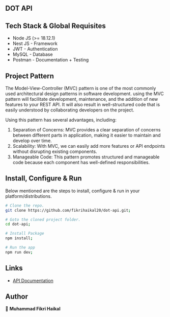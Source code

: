 ## DOT API

## Tech Stack & Global Requisites

* Node JS (>= 18.12.1)
* Nest JS - Framework
* JWT - Authentication
* MySQL - Database
* Postman - Documentation + Testing

## Project Pattern

The Model-View-Controller (MVC) pattern is one of the most commonly used architectural design patterns in software development. using the MVC pattern will facilitate development, maintenance, and the addition of new features to your REST API. It will also result in well-structured code that is easily understood by collaborating developers on the project.

Using this pattern has several advantages, including:

1. Separation of Concerns: MVC provides a clear separation of concerns between different parts in application, making it easier to maintain and develop over time.
2. Scalability: With MVC, we can easily add more features or API endpoints without disrupting existing components.
3. Manageable Code: This pattern promotes structured and manageable code because each component has well-defined responsibilities.

## Install, Configure & Run

Below mentioned are the steps to install, configure & run in your platform/distributions.

```bash
# Clone the repo.
git clone https://github.com/fikrihaikal20/dot-api.git;

# Goto the cloned project folder.
cd dot-api;

# Install Package
npm install;

# Run the app
npm run dev;
```

## Links
- [API Documentation](https://documenter.getpostman.com/view/24707420/2s9YJXaRGB)

## Author

👤 **Muhammad Fikri Haikal**
